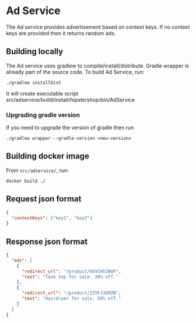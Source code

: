 # Ad Service

The Ad service provides advertisement based on context keys. If no context keys are provided then it returns random ads.

## Building locally

The Ad service uses gradlew to compile/install/distribute. Gradle wrapper is already part of the source code. To build Ad Service, run:

```
./gradlew installDist
```

It will create executable script src/adservice/build/install/hipstershop/bin/AdService

### Upgrading gradle version

If you need to upgrade the version of gradle then run

```
./gradlew wrapper --gradle-version <new-version>
```

## Building docker image

From `src/adservice/`, run:

```
docker build ./
```

## Request json format

```json
{
  "contextKeys": ["key1", "key2"]
}
```

## Response json format

```json
{
  "ads": [
    {
      "redirect_url": "/product/66VCHSJNUP",
      "text": "Tank top for sale. 20% off."
    },
    {
      "redirect_url": "/product/2ZYFJ3GM2N",
      "text": "Hairdryer for sale. 50% off."
    }
  ]
}
```
